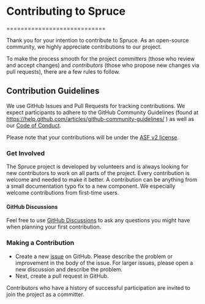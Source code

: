 # Contributing to Spruce
============================

Thank you for your intention to contribute to Spruce. As an open-source community, we highly appreciate contributions to our project.

To make the process smooth for the project *committers* (those who review and accept changes) and *contributors* (those who propose new changes via pull requests), there are a few rules to follow.

## Contribution Guidelines

We use GitHub Issues and Pull Requests for tracking contributions. We
expect participants to adhere to the GitHub Community Guidelines (found
at <https://help.github.com/articles/github-community-guidelines/> ) as well as our [Code of Conduct](CODE_OF_CONDUCT.md).

Please note that your contributions will be under the [ASF v2 license](LICENSE).

### Get Involved

The Spruce project is developed by volunteers and is always looking for new contributors to work on all parts of the project.
Every contribution is welcome and needed to make it better. A contribution can be anything from a small documentation typo fix to a new component. We especially welcome contributions from first-time users.

#### GitHub Discussions

Feel free to use [GitHub Discussions](https://github.com/DigitalPebble/spruce/discussions) to ask any questions you might have when planning your first contribution.

### Making a Contribution

- Create a new [issue](https://github.com/DigitalPebble/spruce/issue) on GitHub. Please describe the problem or improvement in the body of the issue. For larger issues, please open a new discussion and describe the problem.
- Next, create a pull request in GitHub.

Contributors who have a history of successful participation are invited to join the project as a committer.
